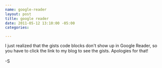 ```yaml
--- 
name: google-reader
layout: post
title: google reader
date: 2011-05-12 13:10:00 -05:00
categories: 

---
```

I just realized that the gists code blocks don't show up in Google Reader, so you have to click the link to my blog to see the gists. Apologies for that!<br /><br />-S
